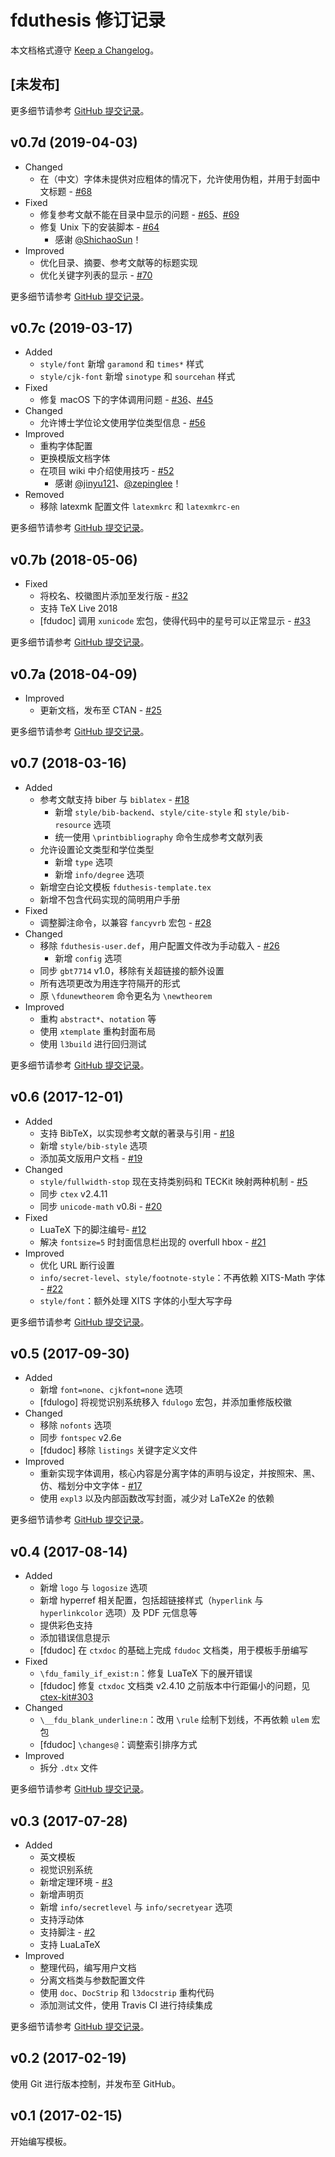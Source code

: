 # fduthesis 修订记录

本文档格式遵守 [Keep a Changelog](https://keepachangelog.com)。

## [未发布]

更多细节请参考 [GitHub 提交记录](https://github.com/stone-zeng/fduthesis/compare/v0.7c...master)。

## v0.7d (2019-04-03)

- Changed
  - 在（中文）字体未提供对应粗体的情况下，允许使用伪粗，并用于封面中文标题 - [#68](https://github.com/stone-zeng/fduthesis/issues/68)
- Fixed
  - 修复参考文献不能在目录中显示的问题 - [#65](https://github.com/stone-zeng/fduthesis/issues/65)、[#69](https://github.com/stone-zeng/fduthesis/issues/69)
  - 修复 Unix 下的安装脚本 - [#64](https://github.com/stone-zeng/fduthesis/pull/64)
    - 感谢 [@ShichaoSun](https://github.com/ShichaoSun)！
- Improved
  - 优化目录、摘要、参考文献等的标题实现
  - 优化关键字列表的显示 - [#70](https://github.com/stone-zeng/fduthesis/issues/70)

更多细节请参考 [GitHub 提交记录](https://github.com/stone-zeng/fduthesis/compare/v0.7c...v0.7d)。

## v0.7c (2019-03-17)

- Added
  - `style/font` 新增 `garamond` 和 `times*` 样式
  - `style/cjk-font` 新增 `sinotype` 和 `sourcehan` 样式
- Fixed
  - 修复 macOS 下的字体调用问题 - [#36](https://github.com/stone-zeng/fduthesis/issues/36)、[#45](https://github.com/stone-zeng/fduthesis/issues/45)
- Changed
  - 允许博士学位论文使用学位类型信息 - [#56](https://github.com/stone-zeng/fduthesis/issues/56)
- Improved
  - 重构字体配置
  - 更换模版文档字体
  - 在项目 wiki 中介绍使用技巧 - [#52](https://github.com/stone-zeng/fduthesis/issues/52)
    - 感谢 [@jinyu121](https://github.com/jinyu121)、[@zepinglee](https://github.com/zepinglee)！
- Removed
  - 移除 latexmk 配置文件 `latexmkrc` 和 `latexmkrc-en`

更多细节请参考 [GitHub 提交记录](https://github.com/stone-zeng/fduthesis/compare/v0.7b...v0.7c)。

## v0.7b (2018-05-06)

- Fixed
  - 将校名、校徽图片添加至发行版 - [#32](https://github.com/stone-zeng/fduthesis/issues/32)
  - 支持 TeX Live 2018
  - [fdudoc] 调用 `xunicode` 宏包，使得代码中的星号可以正常显示 - [#33](https://github.com/stone-zeng/fduthesis/issues/33)

更多细节请参考 [GitHub 提交记录](https://github.com/stone-zeng/fduthesis/compare/v0.7a...v0.7b)。

## v0.7a (2018-04-09)

- Improved
  - 更新文档，发布至 CTAN - [#25](https://github.com/stone-zeng/fduthesis/issues/25)

更多细节请参考 [GitHub 提交记录](https://github.com/stone-zeng/fduthesis/compare/v0.7...v0.7a)。

## v0.7 (2018-03-16)

- Added
  - 参考文献支持 biber 与 `biblatex` - [#18](https://github.com/stone-zeng/fduthesis/issues/18)
    - 新增 `style/bib-backend`、`style/cite-style` 和 `style/bib-resource` 选项
    - 统一使用 `\printbibliography` 命令生成参考文献列表
  - 允许设置论文类型和学位类型
    - 新增 `type` 选项
    - 新增 `info/degree` 选项
  - 新增空白论文模板 `fduthesis-template.tex`
  - 新增不包含代码实现的简明用户手册
- Fixed
  - 调整脚注命令，以兼容 `fancyvrb` 宏包 - [#28](https://github.com/stone-zeng/fduthesis/issues/28)
- Changed
  - 移除 `fduthesis-user.def`，用户配置文件改为手动载入 - [#26](https://github.com/stone-zeng/fduthesis/issues/26)
    - 新增 `config` 选项
  - 同步 `gbt7714` v1.0，移除有关超链接的额外设置
  - 所有选项更改为用连字符隔开的形式
  - 原 `\fdunewtheorem` 命令更名为 `\newtheorem`
- Improved
  - 重构 `abstract*`、`notation` 等
  - 使用 `xtemplate` 重构封面布局
  - 使用 `l3build` 进行回归测试

更多细节请参考 [GitHub 提交记录](https://github.com/stone-zeng/fduthesis/compare/v0.6...v0.7)。

## v0.6 (2017-12-01)

- Added
  - 支持 BibTeX，以实现参考文献的著录与引用 - [#18](https://github.com/stone-zeng/fduthesis/issues/18)
  - 新增 `style/bib-style` 选项
  - 添加英文版用户文档 - [#19](https://github.com/stone-zeng/fduthesis/issues/19)
- Changed
  - `style/fullwidth-stop` 现在支持类别码和 TECKit 映射两种机制 - [#5](https://github.com/stone-zeng/fduthesis/issues/5)
  - 同步 `ctex` v2.4.11
  - 同步 `unicode-math` v0.8i - [#20](https://github.com/stone-zeng/fduthesis/issues/20)
- Fixed
  - LuaTeX 下的脚注编号- [#12](https://github.com/stone-zeng/fduthesis/issues/12)
  - 解决 `fontsize=5` 时封面信息栏出现的 overfull hbox - [#21](https://github.com/stone-zeng/fduthesis/issues/21)
- Improved
  - 优化 URL 断行设置
  - `info/secret-level`、`style/footnote-style`：不再依赖 XITS-Math 字体 - [#22](https://github.com/stone-zeng/fduthesis/issues/22)
  - `style/font`：额外处理 XITS 字体的小型大写字母

更多细节请参考 [GitHub 提交记录](https://github.com/stone-zeng/fduthesis/compare/v0.5...v0.6)。

## v0.5 (2017-09-30)

- Added
  - 新增 `font=none`、`cjkfont=none` 选项
  - [fdulogo] 将视觉识别系统移入 `fdulogo` 宏包，并添加重修版校徽
- Changed
  - 移除 `nofonts` 选项
  - 同步 `fontspec` v2.6e
  - [fdudoc] 移除 `listings` 关键字定义文件
- Improved
  - 重新实现字体调用，核心内容是分离字体的声明与设定，并按照宋、黑、仿、楷划分中文字体 - [#17](https://github.com/stone-zeng/fduthesis/issues/17)
  - 使用 `expl3` 以及内部函数改写封面，减少对 LaTeX2e 的依赖

更多细节请参考 [GitHub 提交记录](https://github.com/stone-zeng/fduthesis/compare/v0.4...v0.5)。

## v0.4 (2017-08-14)

- Added
  - 新增 `logo` 与 `logosize` 选项
  - 新增 hyperref 相关配置，包括超链接样式（`hyperlink` 与 `hyperlinkcolor` 选项）及 PDF 元信息等
  - 提供彩色支持
  - 添加错误信息提示
  - [fdudoc] 在 `ctxdoc` 的基础上完成 `fdudoc` 文档类，用于模板手册编写
- Fixed
  - `\fdu_family_if_exist:n`：修复 LuaTeX 下的展开错误
  - [fdudoc] 修复 `ctxdoc` 文档类 v2.4.10 之前版本中行距偏小的问题，⻅ [ctex-kit#303](https://github.com/CTeX-org/ctex-kit/issues/303)
- Changed
  - `\__fdu_blank_underline:n`：改用 `\rule` 绘制下划线，不再依赖 `ulem` 宏包
  - [fdudoc] `\changes@`：调整索引排序方式
- Improved
  - 拆分 `.dtx` 文件

更多细节请参考 [GitHub 提交记录](https://github.com/stone-zeng/fduthesis/compare/v0.3...v0.4)。

## v0.3 (2017-07-28)

- Added
  - 英文模板
  - 视觉识别系统
  - 新增定理环境 - [#3](https://github.com/stone-zeng/fduthesis/issues/3)
  - 新增声明⻚
  - 新增 `info/secretlevel` 与 `info/secretyear` 选项
  - 支持浮动体
  - 支持脚注 - [#2](https://github.com/stone-zeng/fduthesis/issues/2)
  - 支持 LuaLaTeX
- Improved
  - 整理代码，编写用户文档
  - 分离文档类与参数配置文件
  - 使用 `doc`、`DocStrip` 和 `l3docstrip` 重构代码
  - 添加测试文件，使用 Travis CI 进行持续集成

更多细节请参考 [GitHub 提交记录](https://github.com/stone-zeng/fduthesis/compare/37dace3...v0.3)。

## v0.2 (2017-02-19)

使用 Git 进行版本控制，并发布至 GitHub。

## v0.1 (2017-02-15)

开始编写模板。
